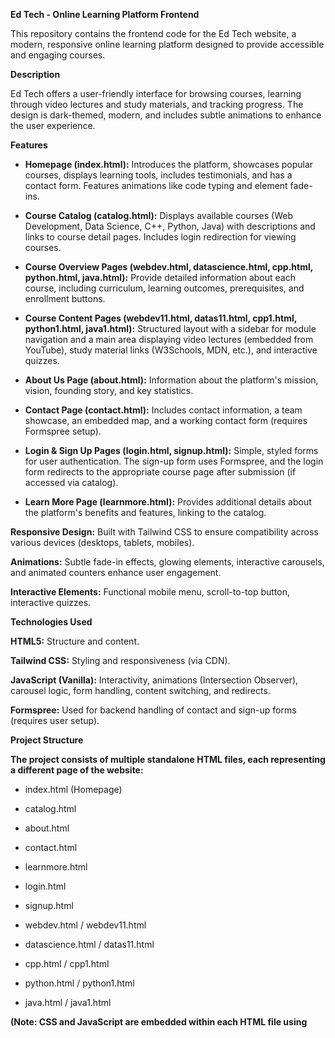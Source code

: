 **Ed Tech - Online Learning Platform Frontend**

This repository contains the frontend code for the Ed Tech website, a modern, responsive online learning platform designed to provide accessible and engaging courses.

**Description**

Ed Tech offers a user-friendly interface for browsing courses, learning through video lectures and study materials, and tracking progress. The design is dark-themed, modern, and includes subtle animations to enhance the user experience.

**Features**

+ **Homepage (index.html):** Introduces the platform, showcases popular courses, displays learning tools, includes testimonials, and has a contact form. Features animations like code typing and element fade-ins.

+ **Course Catalog (catalog.html):** Displays available courses (Web Development, Data Science, C++, Python, Java) with descriptions and links to course detail pages. Includes login redirection for viewing courses.

+ **Course Overview Pages (webdev.html, datascience.html, cpp.html, python.html, java.html):** Provide detailed information about each course, including curriculum, learning outcomes, prerequisites, and enrollment buttons.

+ **Course Content Pages (webdev11.html, datas11.html, cpp1.html, python1.html, java1.html):** Structured layout with a sidebar for module navigation and a main area displaying video lectures (embedded from YouTube), study material links (W3Schools, MDN, etc.), and interactive quizzes.

+ **About Us Page (about.html):** Information about the platform's mission, vision, founding story, and key statistics.

+ **Contact Page (contact.html):** Includes contact information, a team showcase, an embedded map, and a working contact form (requires Formspree setup).

+ **Login & Sign Up Pages (login.html, signup.html):** Simple, styled forms for user authentication. The sign-up form uses Formspree, and the login form redirects to the appropriate course page after submission (if accessed via catalog).

+ **Learn More Page (learnmore.html):** Provides additional details about the platform's benefits and features, linking to the catalog.

**Responsive Design:** Built with Tailwind CSS to ensure compatibility across various devices (desktops, tablets, mobiles).

**Animations:** Subtle fade-in effects, glowing elements, interactive carousels, and animated counters enhance user engagement.

**Interactive Elements:** Functional mobile menu, scroll-to-top button, interactive quizzes.

**Technologies Used**

**HTML5:** Structure and content.

**Tailwind CSS:** Styling and responsiveness (via CDN).

**JavaScript (Vanilla):** Interactivity, animations (Intersection Observer), carousel logic, form handling, content switching, and redirects.

**Formspree:** Used for backend handling of contact and sign-up forms (requires user setup).

**Project Structure**

**The project consists of multiple standalone HTML files, each representing a different page of the website:**

+ index.html (Homepage)

+ catalog.html

+ about.html

+ contact.html

+ learnmore.html

+ login.html

+ signup.html

+ webdev.html / webdev11.html

+ datascience.html / datas11.html

+ cpp.html / cpp1.html

+ python.html / python1.html

+ java.html / java1.html

**(Note: CSS and JavaScript are embedded within each HTML file using <style> and <script> tags, leveraging Tailwind CSS via CDN).**

**How to Run**

* Clone or download this repository.

* Open the index.html file in your web browser.

* Navigate through the different pages using the header/footer links and buttons.

**Form Setup (Important)**

* The contact form (contact.html) and sign-up form (signup.html) rely on Formspree endpoints. To make them functional:

* Create free accounts on formspree.io.

* Create two separate forms in your Formspree dashboard.

* Replace the placeholder action URLs in the <form> tags within contact.html and signup.html with your unique Formspree endpoint URLs.

* Confirm your email address with Formspree.

* Ensure the hidden _next input in signup.html points to the desired redirect page (index.html#catalog-section).

**Contributing**

Contributions, issues, and feature requests are welcome. Feel free to check the issues page if you want to contribute.

**This README was generated based on the project structure and features as of October 25, 2025.**
